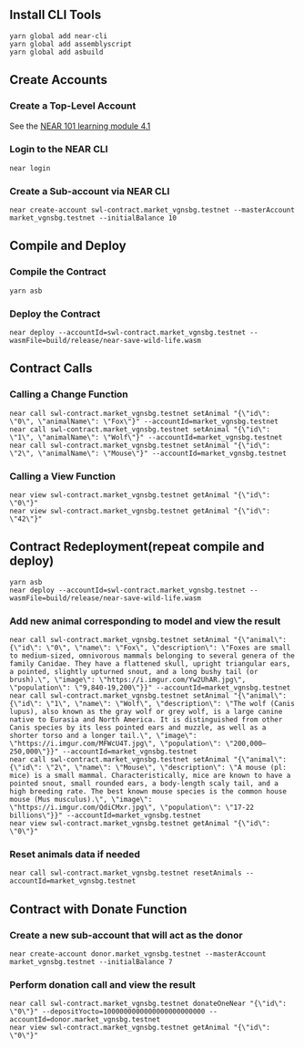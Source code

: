 ## Install CLI Tools

```
yarn global add near-cli
yarn global add assemblyscript
yarn global add asbuild
```

## Create Accounts

### Create a Top-Level Account

See the [NEAR 101 learning module 4.1](https://dacade.org/communities/near/courses/near-101/learning-modules/b52ba9f1-caac-4339-96ed-fad3b1ab6bbd#4-create-accounts)

### Login to the NEAR CLI

```
near login
```

### Create a Sub-account via NEAR CLI

```
near create-account swl-contract.market_vgnsbg.testnet --masterAccount market_vgnsbg.testnet --initialBalance 10
```

## Compile and Deploy

### Compile the Contract

```
yarn asb
```

### Deploy the Contract

```
near deploy --accountId=swl-contract.market_vgnsbg.testnet --wasmFile=build/release/near-save-wild-life.wasm
```

## Contract Calls

### Calling a Change Function

```
near call swl-contract.market_vgnsbg.testnet setAnimal "{\"id\": \"0\", \"animalName\": \"Fox\"}" --accountId=market_vgnsbg.testnet
near call swl-contract.market_vgnsbg.testnet setAnimal "{\"id\": \"1\", \"animalName\": \"Wolf\"}" --accountId=market_vgnsbg.testnet
near call swl-contract.market_vgnsbg.testnet setAnimal "{\"id\": \"2\", \"animalName\": \"Mouse\"}" --accountId=market_vgnsbg.testnet
```

### Calling a View Function

```
near view swl-contract.market_vgnsbg.testnet getAnimal "{\"id\": \"0\"}"
near view swl-contract.market_vgnsbg.testnet getAnimal "{\"id\": \"42\"}"
```

## Contract Redeployment(repeat compile and deploy)

```
yarn asb
near deploy --accountId=swl-contract.market_vgnsbg.testnet --wasmFile=build/release/near-save-wild-life.wasm
```

### Add new animal corresponding to model and view the result

```
near call swl-contract.market_vgnsbg.testnet setAnimal "{\"animal\": {\"id\": \"0\", \"name\": \"Fox\", \"description\": \"Foxes are small to medium-sized, omnivorous mammals belonging to several genera of the family Canidae. They have a flattened skull, upright triangular ears, a pointed, slightly upturned snout, and a long bushy tail (or brush).\", \"image\": \"https://i.imgur.com/Yw2UhAR.jpg\", \"population\": \"9,840-19,200\"}}" --accountId=market_vgnsbg.testnet
near call swl-contract.market_vgnsbg.testnet setAnimal "{\"animal\": {\"id\": \"1\", \"name\": \"Wolf\", \"description\": \"The wolf (Canis lupus), also known as the gray wolf or grey wolf, is a large canine native to Eurasia and North America. It is distinguished from other Canis species by its less pointed ears and muzzle, as well as a shorter torso and a longer tail.\", \"image\": \"https://i.imgur.com/MFWcU4T.jpg\", \"population\": \"200,000–250,000\"}}" --accountId=market_vgnsbg.testnet
near call swl-contract.market_vgnsbg.testnet setAnimal "{\"animal\": {\"id\": \"2\", \"name\": \"Mouse\", \"description\": \"A mouse (pl: mice) is a small mammal. Characteristically, mice are known to have a pointed snout, small rounded ears, a body-length scaly tail, and a high breeding rate. The best known mouse species is the common house mouse (Mus musculus).\", \"image\": \"https://i.imgur.com/QdiCMxr.jpg\", \"population\": \"17-22 billions\"}}" --accountId=market_vgnsbg.testnet
near view swl-contract.market_vgnsbg.testnet getAnimal "{\"id\": \"0\"}"
```

### Reset animals data if needed

```
near call swl-contract.market_vgnsbg.testnet resetAnimals --accountId=market_vgnsbg.testnet
```

## Contract with Donate Function

### Create a new sub-account that will act as the donor

```
near create-account donor.market_vgnsbg.testnet --masterAccount market_vgnsbg.testnet --initialBalance 7
```

### Perform donation call and view the result

```
near call swl-contract.market_vgnsbg.testnet donateOneNear "{\"id\": \"0\"}" --depositYocto=1000000000000000000000000 --accountId=donor.market_vgnsbg.testnet
near view swl-contract.market_vgnsbg.testnet getAnimal "{\"id\": \"0\"}"
```
